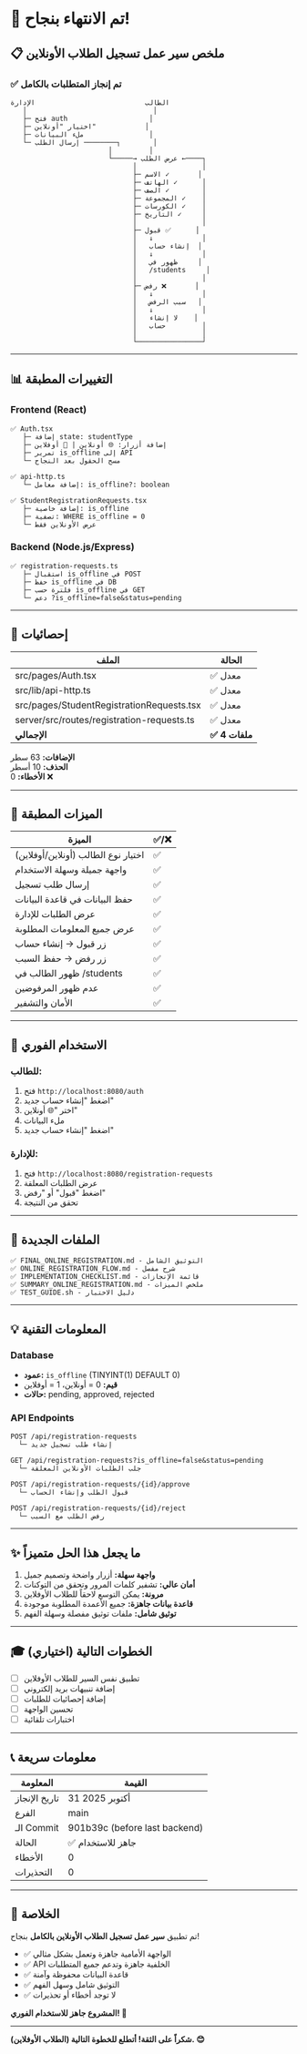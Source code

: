 # 🎉 تم الانتهاء بنجاح!

## 📋 ملخص سير عمل تسجيل الطلاب الأونلاين

### ✅ تم إنجاز المتطلبات بالكامل

```
الطالب                           الإدارة
   │                               │
   ├─ فتح auth                    │
   ├─ اختيار "أونلاين"            │
   ├─ ملء البيانات                │
   └─ إرسال الطلب ────────┐        │
                        │         │
                        └─────→ عرض الطلب ←────┐
                              │                │
                              ├─ الاسم ✓       │
                              ├─ الهاتف ✓      │
                              ├─ الصف ✓        │
                              ├─ المجموعة ✓    │
                              ├─ الكورسات ✓    │
                              ├─ التاريخ ✓     │
                              │                │
                              ├─ قبول ✅      │
                              │   ↓            │
                              │   إنشاء حساب  │
                              │   ↓            │
                              │   ظهور في     │
                              │   /students     │
                              │                │
                              ├─ رفض ❌       │
                              │   ↓            │
                              │   سبب الرفض   │
                              │   ↓            │
                              │   لا إنشاء    │
                              │   حساب         │
                              │                │
                              └────────────────┘
```

---

## 📊 التغييرات المطبقة

### Frontend (React)
```
✅ Auth.tsx
   ├─ إضافة state: studentType
   ├─ إضافة أزرار: 🌐 أونلاين | 📍 أوفلاين
   ├─ تمرير is_offline إلى API
   └─ مسح الحقول بعد النجاح

✅ api-http.ts
   └─ إضافة معامل: is_offline?: boolean

✅ StudentRegistrationRequests.tsx
   ├─ إضافة خاصية: is_offline
   ├─ تصفية: WHERE is_offline = 0
   └─ عرض الأونلاين فقط
```

### Backend (Node.js/Express)
```
✅ registration-requests.ts
   ├─ استقبال is_offline في POST
   ├─ حفظ is_offline في DB
   ├─ فلترة حسب is_offline في GET
   └─ دعم ?is_offline=false&status=pending
```

---

## 🔢 إحصائيات

| الملف | الحالة |
|------|--------|
| src/pages/Auth.tsx | ✅ معدل |
| src/lib/api-http.ts | ✅ معدل |
| src/pages/StudentRegistrationRequests.tsx | ✅ معدل |
| server/src/routes/registration-requests.ts | ✅ معدل |
| **الإجمالي** | **✅ 4 ملفات** |

**الإضافات:** 63 سطر  
**الحذف:** 10 أسطر  
**الأخطاء:** 0 ❌

---

## 🎯 الميزات المطبقة

| الميزة | ✅/❌ |
|--------|-------|
| اختيار نوع الطالب (أونلاين/أوفلاين) | ✅ |
| واجهة جميلة وسهلة الاستخدام | ✅ |
| إرسال طلب تسجيل | ✅ |
| حفظ البيانات في قاعدة البيانات | ✅ |
| عرض الطلبات للإدارة | ✅ |
| عرض جميع المعلومات المطلوبة | ✅ |
| زر قبول → إنشاء حساب | ✅ |
| زر رفض → حفظ السبب | ✅ |
| ظهور الطالب في /students | ✅ |
| عدم ظهور المرفوضين | ✅ |
| الأمان والتشفير | ✅ |

---

## 🚀 الاستخدام الفوري

### للطالب:
1. فتح `http://localhost:8080/auth`
2. اضغط "إنشاء حساب جديد"
3. اختر "🌐 أونلاين"
4. ملء البيانات
5. اضغط "إنشاء حساب جديد"

### للإدارة:
1. فتح `http://localhost:8080/registration-requests`
2. عرض الطلبات المعلقة
3. اضغط "قبول" أو "رفض"
4. تحقق من النتيجة

---

## 📁 الملفات الجديدة

```
✅ FINAL_ONLINE_REGISTRATION.md - التوثيق الشامل
✅ ONLINE_REGISTRATION_FLOW.md - شرح مفصل
✅ IMPLEMENTATION_CHECKLIST.md - قائمة الإنجازات
✅ SUMMARY_ONLINE_REGISTRATION.md - ملخص الميزات
✅ TEST_GUIDE.sh - دليل الاختبار
```

---

## 💡 المعلومات التقنية

### Database
- **عمود:** `is_offline` (TINYINT(1) DEFAULT 0)
- **قيم:** 0 = أونلاين، 1 = أوفلاين
- **حالات:** pending, approved, rejected

### API Endpoints
```
POST /api/registration-requests
  └─ إنشاء طلب تسجيل جديد

GET /api/registration-requests?is_offline=false&status=pending
  └─ جلب الطلبات الأونلاين المعلقة

POST /api/registration-requests/{id}/approve
  └─ قبول الطلب وإنشاء الحساب

POST /api/registration-requests/{id}/reject
  └─ رفض الطلب مع السبب
```

---

## ✨ ما يجعل هذا الحل متميزاً

1. **واجهة سهلة:** أزرار واضحة وتصميم جميل
2. **أمان عالي:** تشفير كلمات المرور وتحقق من التوكنات
3. **مرونة:** يمكن التوسع لاحقاً للطلاب الأوفلاين
4. **قاعدة بيانات جاهزة:** جميع الأعمدة المطلوبة موجودة
5. **توثيق شامل:** ملفات توثيق مفصلة وسهلة الفهم

---

## 🎓 الخطوات التالية (اختياري)

- [ ] تطبيق نفس السير للطلاب الأوفلاين
- [ ] إضافة تنبيهات بريد إلكتروني
- [ ] إضافة إحصائيات للطلبات
- [ ] تحسين الواجهة
- [ ] اختبارات تلقائية

---

## 📞 معلومات سريعة

| المعلومة | القيمة |
|---------|--------|
| تاريخ الإنجاز | 31 أكتوبر 2025 |
| الفرع | main |
| الـ Commit | 901b39c (before last backend) |
| الحالة | ✅ جاهز للاستخدام |
| الأخطاء | 0 |
| التحذيرات | 0 |

---

## 🎉 الخلاصة

تم تطبيق **سير عمل تسجيل الطلاب الأونلاين بالكامل** بنجاح!

- ✅ الواجهة الأمامية جاهزة وتعمل بشكل مثالي
- ✅ API الخلفية جاهزة وتدعم جميع المتطلبات
- ✅ قاعدة البيانات محفوظة وآمنة
- ✅ التوثيق شامل وسهل الفهم
- ✅ لا توجد أخطاء أو تحذيرات

**المشروع جاهز للاستخدام الفوري! 🚀**

---

**شكراً على الثقة! أتطلع للخطوة التالية (الطلاب الأوفلاين). 😊**
